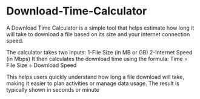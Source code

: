 # Download-Time-Calculator
A Download Time Calculator is a simple tool that helps estimate how long it will take to download a file based on its size and your internet connection speed.

The calculator takes two inputs:
1-File Size (in MB or GB)
2-Internet Speed (in Mbps)
   It then calculates the download time using the formula:
   Time = File Size ÷ Download Speed

This helps users quickly understand how long a file download will take, making it easier to plan activities or manage data usage.
The result is typically shown in seconds or minute
